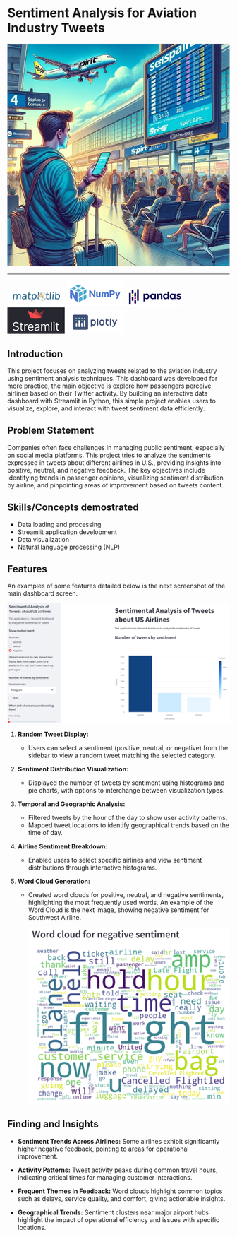 # Sentiment Analysis for Aviation Industry Tweets 
![](images/introduction.jpg)

---
<img src="images/matplotlib-logo.png" alt="Matplotlib Logo" width="130"/> <img src="images/numpy-logo.png" alt="Numpy Logo" width="130"/> <img src="images/pandas-logo.jpg" alt="Pandas Logo" width="130"/> <img src="images/streamlit-logo.jpg" alt="Streamlit Logo" width="130"/> <img src="images/plotly-logo.png" alt="Plotly Logo" width="130"/>

## Introduction
This project focuses on analyzing tweets related to the aviation industry using sentiment analysis techniques. This dashboard was developed for more practice, the main objective is explore how passengers perceive airlines based on their Twitter activity. By building an interactive data dashboard with Streamlit in Python, this simple project enables users to visualize, explore, and interact with tweet sentiment data efficiently.


## Problem Statement
Companies often face challenges in managing public sentiment, especially on social media platforms. This project tries to analyze the sentiments expressed in tweets about different airlines in U.S., providing insights into positive, neutral, and negative feedback. The key objectives include identifying trends in passenger opinions, visualizing sentiment distribution by airline, and pinpointing areas of improvement based on tweets content.

## Skills/Concepts demostrated
- Data loading and processing
- Streamlit application development
- Data visualization
- Natural language processing (NLP)

## Features
An examples of some features detailed below is the next screenshot of the main dashboard screen.

<img src="images/dashboard.png" alt="Dashboard" width="750"/>

1. **Random Tweet Display:**
   - Users can select a sentiment (positive, neutral, or negative) from the sidebar to view a random tweet matching the selected category.
     
2. **Sentiment Distribution Visualization:**
   - Displayed the number of tweets by sentiment using histograms and pie charts, with options to interchange between visualization types.
     
3. **Temporal and Geographic Analysis:**
   - Filtered tweets by the hour of the day to show user activity patterns.
   - Mapped tweet locations to identify geographical trends based on the time of day.
     
4. **Airline Sentiment Breakdown:**
   - Enabled users to select specific airlines and view sentiment distributions through interactive histograms.
     
5. **Word Cloud Generation:**
   - Created word clouds for positive, neutral, and negative sentiments, highlighting the most frequently used words.
     An example of the Word Cloud is the next image, showing negative sentiment for Southwest Airline.

     <img src="images/negative-sentiment-example.png" alt="Negative Sentiment Example" width="630"/>


## Finding and Insights
- **Sentiment Trends Across Airlines:** Some airlines exhibit significantly higher negative feedback, pointing to areas for operational improvement.
  
- **Activity Patterns:** Tweet activity peaks during common travel hours, indicating critical times for managing customer interactions.
  
- **Frequent Themes in Feedback:** Word clouds highlight common topics such as delays, service quality, and comfort, giving actionable insights.
  
- **Geographical Trends:** Sentiment clusters near major airport hubs highlight the impact of operational efficiency and issues with specific locations.







